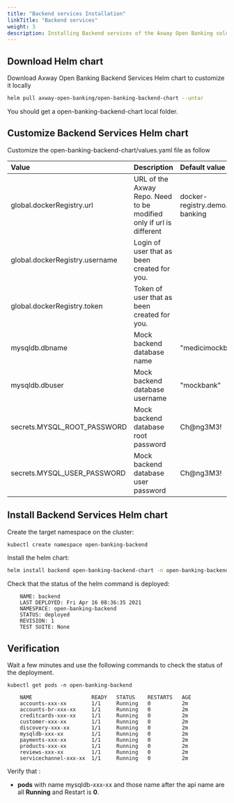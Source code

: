 ```yaml
---
title: "Backend services Installation"
linkTitle: "Backend services"
weight: 3
description: Installing Backend services of the Axway Open Banking solution
---
```



## Download Helm chart

Download Axway Open Banking Backend Services Helm chart to customize it locally

```bash
helm pull axway-open-banking/open-banking-backend-chart --untar
```

You should get a open-banking-backend-chart local folder.

## Customize Backend Services  Helm chart

Customize the open-banking-backend-chart/values.yaml file as follow

| Value         | Description                           | Default value  |
|:------------- |:------------------------------------- |:-------------- |
| global.dockerRegistry.url | URL of the Axway Repo. Need to be modified only if url is different| docker-registry.demo.axway.com/open-banking |
| global.dockerRegistry.username | Login of user that as been created for you. |  |
| global.dockerRegistry.token | Token of user that as been created for you. |  |
| mysqldb.dbname | Mock backend database name |  "medicimockbackend" |
| mysqldb.dbuser | Mock backend database username |  "mockbank" |
| secrets.MYSQL_ROOT_PASSWORD | Mock backend database root password | Ch@ng3M3! |
| secrets.MYSQL_USER_PASSWORD | Mock backend database user password | Ch@ng3M3! |

## Install Backend Services Helm chart

Create the target namespace on the cluster:

```bash
kubectl create namespace open-banking-backend
```

Install the helm chart:

```bash
helm install backend open-banking-backend-chart -n open-banking-backend
```

Check that the status of the helm command is deployed:

```
    NAME: backend
    LAST DEPLOYED: Fri Apr 16 08:36:35 2021 
    NAMESPACE: open-banking-backend
    STATUS: deployed
    REVISION: 1 
    TEST SUITE: None
```

## Verification

Wait a few minutes and use the following commands to check the status of the deployment.

```
kubectl get pods -n open-banking-backend
```

```
    NAME                   READY   STATUS    RESTARTS   AGE
    accounts-xxx-xx        1/1     Running   0          2m
    accounts-br-xxx-xx     1/1     Running   0          2m
    creditcards-xxx-xx     1/1     Running   0          2m
    customer-xxx-xx        1/1     Running   0          2m
    discovery-xxx-xx       1/1     Running   0          2m
    mysqldb-xxx-xx         1/1     Running   0          2m
    payments-xxx-xx        1/1     Running   0          2m
    products-xxx-xx        1/1     Running   0          2m
    reviews-xxx-xx         1/1     Running   0          2m
    servicechannel-xxx-xx  1/1     Running   0          2m
```

Verify that :

* **pods** with name mysqldb-xxx-xx and those name after the api name are all **Running** and Restart is **0**.
